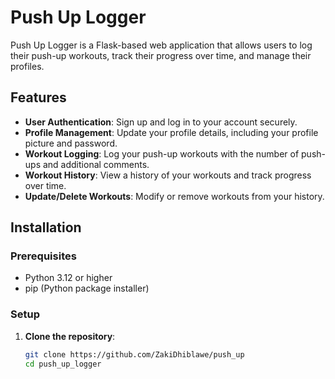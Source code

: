 # Push Up Logger

Push Up Logger is a Flask-based web application that allows users to log their push-up workouts, track their progress over time, and manage their profiles.

## Features

- **User Authentication**: Sign up and log in to your account securely.
- **Profile Management**: Update your profile details, including your profile picture and password.
- **Workout Logging**: Log your push-up workouts with the number of push-ups and additional comments.
- **Workout History**: View a history of your workouts and track progress over time.
- **Update/Delete Workouts**: Modify or remove workouts from your history.

## Installation

### Prerequisites

- Python 3.12 or higher
- pip (Python package installer)

### Setup

1. **Clone the repository**:
   ```bash
   git clone https://github.com/ZakiDhiblawe/push_up
   cd push_up_logger
